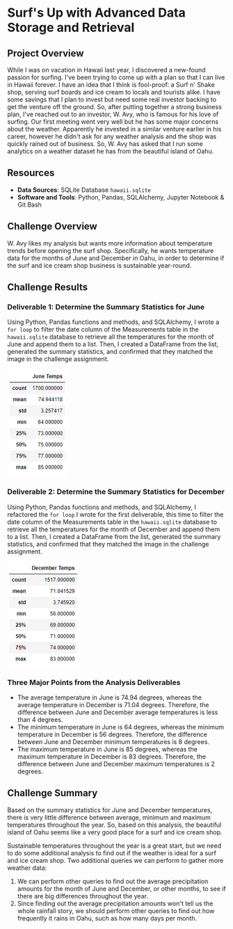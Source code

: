 # Surf's Up with Advanced Data Storage and Retrieval

## Project Overview
While I was on vacation in Hawaii last year, I discovered a new-found passion for surfing. I've been trying to come up with a plan so that I can live in Hawaii forever. I have an idea that I think is fool-proof: a Surf n' Shake shop, serving surf boards and ice cream to locals and tourists alike. I have some savings that I plan to invest but need some real investor backing to get the venture off the ground. So, after putting together a strong business plan, I've reached out to an investor, W. Avy, who is famous for his love of surfing. Our first meeting went very well but he has some major concerns about the weather. Apparently he invested in a similar venture earlier in his career, however he didn't ask for any weather analysis and the shop was quickly rained out of business. So, W. Avy has asked that I run some analytics on a weather dataset he has from the beautiful island of Oahu.

## Resources
- **Data Sources**: SQLite Database `hawaii.sqlite`
- **Software and Tools**: Python, Pandas, SQLAlchemy, Jupyter Notebook & Git Bash 

## Challenge Overview
W. Avy likes my analysis but wants more information about temperature trends before opening the surf shop. Specifically, he wants temperature data for the months of June and December in Oahu, in order to determine if the surf and ice cream shop business is sustainable year-round.

## Challenge Results
### Deliverable 1: Determine the Summary Statistics for June
Using Python, Pandas functions and methods, and SQLAlchemy, I wrote a `for loop` to filter the date column of the Measurements table in the `hawaii.sqlite` database to retrieve all the temperatures for the month of June and append them to a list. Then, I created a DataFrame from the list, generated the summary statistics, and confirmed that they matched the image in the challenge assignment.

<img src="images/Delv 1_sum stats.PNG">

### Deliverable 2: Determine the Summary Statistics for December
Using Python, Pandas functions and methods, and SQLAlchemy, I refactored the `for loop` I wrote for the first deliverable, this time to filter the date column of the Measurements table in the `hawaii.sqlite` database to retrieve all the temperatures for the month of December and append them to a list. Then, I created a DataFrame from the list, generated the summary statistics, and confirmed that they matched the image in the challenge assignment.

<img src="images/Delv 2_sum stats.PNG">

### Three Major Points from the Analysis Deliverables
- The average temperature in June is 74.94 degrees, whereas the average temperature in December is 71.04 degrees. Therefore, the difference between June and December average temperatures is less than 4 degrees.
- The minimum temperature in June is 64 degrees, whereas the minimum temperature in December is 56 degrees. Therefore, the difference between June and December minimum temperatures is 8 degrees.
- The maximum temperature in June is 85 degrees, whereas the maximum temperature in December is 83 degrees. Therefore, the difference between June and December maximum temperatures is 2 degrees.

## Challenge Summary
Based on the summary statistics for June and December temperatures, there is very little difference between average, minimum and maximum temperatures throughout the year. So, based on this analysis, the beautiful island of Oahu seems like a very good place for a surf and ice cream shop.

Sustainable temperatures throughout the year is a great start, but we need to do some additional analysis to find out if the weather is ideal for a surf and ice cream shop. Two additional queries we can perform to gather more weather data:
1. We can perform other queries to find out the average precipitation amounts for the month of June and December, or other months, to see if there are big differences throughout the year.
2. Since finding out the average precipitation amounts won't tell us the whole rainfall story, we should perform other queries to find out how frequently it rains in Oahu, such as how many days per month. 

